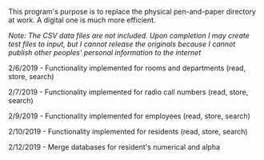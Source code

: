 This program's purpose is to replace the physical pen-and-paper directory at work. A digital one is much more efficient. 

*Note: The CSV data files are not included. Upon completion I may create test files to input, but I cannot release the originals because I cannot publish other peoples' personal information to the internet*  

2/6/2019 - Functionality implemented for rooms and departments (read, store, search) 

2/7/2019 - Functionality implemented for radio call numbers (read, store, search)

2/9/2019 - Functionality implemented for employees (read, store, search)

2/10/2019 - Functionality implemented for residents (read, store, search)

2/12/2019 - Merge databases for resident's numerical and alpha
